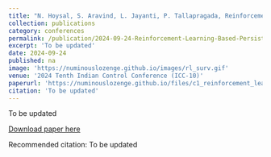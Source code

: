 ```yaml
---
title: "N. Hoysal, S. Aravind, L. Jayanti, P. Tallapragada, Reinforcement Learning Based Persistent Surveillance on Graphs Under Energy Constraints, Accepted, To be presented "
collection: publications
category: conferences
permalink: /publication/2024-09-24-Reinforcement-Learning-Based-Persistent-Surveillance-on-Graphs-Under-Energy-Constraints
excerpt: 'To be updated'
date: 2024-09-24
published: na
image: 'https://numinouslozenge.github.io/images/rl_surv.gif'
venue: '2024 Tenth Indian Control Conference (ICC-10)'
paperurl: 'https://numinouslozenge.github.io/files/c1_reinforcement_learning_based_persistent_surveillance_on_graphs.pdf'
citation: 'To be updated'
---
```

To be updated

[Download paper here](https://numinouslozenge.github.io/files/c1_reinforcement_learning_based_persistent_surveillance_on_graphs.pdf)

Recommended citation: To be updated
